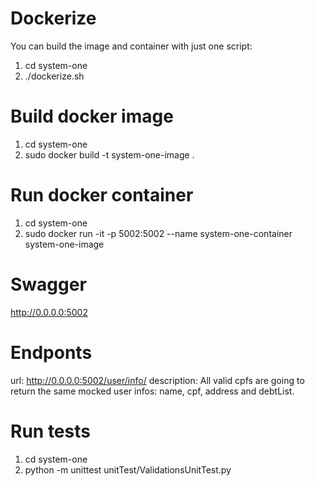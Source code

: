 # Dockerize
You can build the image and container with just one script:
1. cd system-one
2. ./dockerize.sh

# Build docker image
1. cd system-one
2. sudo docker build -t system-one-image .

# Run docker container
1. cd system-one
2. sudo docker run -it -p 5002:5002 --name system-one-container system-one-image

# Swagger
http://0.0.0.0:5002

# Endponts
url: http://0.0.0.0:5002/user/info/<cpf>
description: All valid cpfs are going to return the same mocked user infos: name, cpf, address and debtList.

# Run tests
1. cd system-one
2. python -m unittest unitTest/ValidationsUnitTest.py

